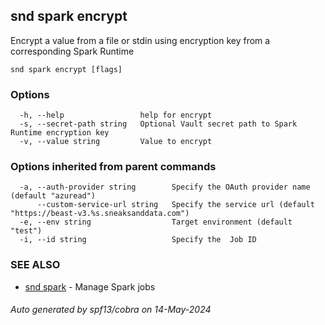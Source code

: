 ## snd spark encrypt

Encrypt a value from a file or stdin using encryption key from a corresponding Spark Runtime

```
snd spark encrypt [flags]
```

### Options

```
  -h, --help                 help for encrypt
  -s, --secret-path string   Optional Vault secret path to Spark Runtime encryption key
  -v, --value string         Value to encrypt
```

### Options inherited from parent commands

```
  -a, --auth-provider string        Specify the OAuth provider name (default "azuread")
      --custom-service-url string   Specify the service url (default "https://beast-v3.%s.sneaksanddata.com")
  -e, --env string                  Target environment (default "test")
  -i, --id string                   Specify the  Job ID
```

### SEE ALSO

* [snd spark](snd_spark.md)	 - Manage Spark jobs

###### Auto generated by spf13/cobra on 14-May-2024
